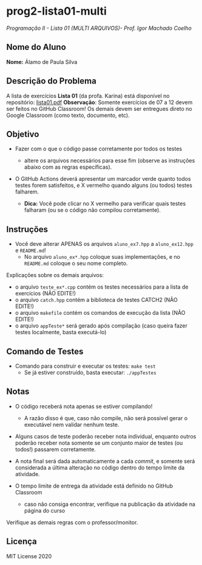 # prog2-lista01-multi

*Programação II - Lista 01 (MULTI ARQUIVOS)- Prof. Igor Machado Coelho*

## Nome do Aluno

**Nome:** Álamo de Paula Silva

## Descrição do Problema

A lista de exercícios **Lista 01** (da profa. Karina) está disponível no repositório: [lista01.pdf](./descricao/lista01.pdf)
**Observação**: Somente exercícios de 07 a 12 devem ser feitos no GitHub Classroom! Os demais devem ser entregues direto no Google Classroom (como texto, documento, etc).

## Objetivo

- Fazer com o que o código passe corretamente por todos os testes
   * altere os arquivos necessários para esse fim (observe as instruções abaixo com as regras específicas).

- O GitHub Actions deverá apresentar um marcador verde quanto todos testes forem satisfeitos, e X vermelho quando alguns (ou todos) testes falharem. 
    * **Dica:** Você pode clicar no X vermelho para verificar quais testes falharam (ou se o código não compilou corretamente).

## Instruções


- Você deve alterar APENAS os arquivos `aluno_ex7.hpp` a `aluno_ex12.hpp` e `README.md`!
   * No arquivo `aluno_ex*.hpp` coloque suas implementações, e no `README.md` coloque o seu nome completo.

Explicações sobre os demais arquivos:

- o arquivo `teste_ex*.cpp` contém os testes necessários para a lista de exercícios (NÃO EDITE!)
- o arquivo `catch.hpp` contém a biblioteca de testes CATCH2 (NÃO EDITE!)
- o arquivo `makefile` contém os comandos de execução da lista (NÃO EDITE!)
- o arquivo `appTeste*` será gerado após compilação (caso queira fazer testes localmente, basta executá-lo)

## Comando de Testes

- Comando para construir e executar os testes: `make test`
    * Se já estiver construído, basta executar: `./appTestes`

## Notas

- O código receberá nota apenas se estiver compilando! 
   * A razão disso é que, caso não compile, não será possível gerar o executável nem validar nenhum teste.

- Alguns casos de teste poderão receber nota individual, enquanto outros poderão receber nota somente se um conjunto maior de testes (ou todos!) passarem corretamente.

- A nota final será dada automaticamente a cada *commit*, e somente será considerada a última alteração no código dentro do tempo limite da atividade.

- O tempo limite de entrega da atividade está definido no GitHub Classroom
   * caso não consiga encontrar, verifique na publicação da atividade na página do curso

Verifique as demais regras com o professor/monitor.

## Licença

MIT License 2020
